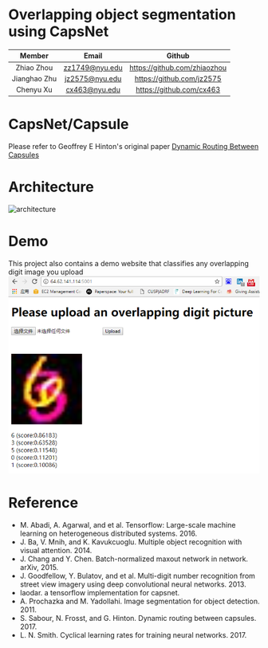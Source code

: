 # Overlapping object segmentation using CapsNet
| Member | Email | Github |
| :--: | :--: | :--: |
| Zhiao Zhou | <zz1749@nyu.edu> | <https://github.com/zhiaozhou> |
| Jianghao Zhu | <jz2575@nyu.edu> | <https://github.com/jz2575> |
| Chenyu Xu | <cx463@nyu.edu> | <https://github.com/cx463> |

# CapsNet/Capsule
Please refer to Geoffrey E Hinton's original paper [Dynamic Routing Between Capsules](https://arxiv.org/abs/1710.09829)

# Architecture
![architecture](architecture.jpg)

# Demo
This project also contains a demo website that classifies any overlapping digit image you upload
![demo](demo_py.png)

# Reference
- M. Abadi, A. Agarwal, and et al. Tensorflow: Large-scale machine learning on heterogeneous distributed systems. 2016.
- J. Ba, V. Mnih, and K. Kavukcuoglu. Multiple object recognition with visual attention. 2014.
- J. Chang and Y. Chen. Batch-normalized maxout network in network. arXiv, 2015.
- J. Goodfellow, Y. Bulatov, and et al. Multi-digit number recognition from street view imagery using deep convolutional neural networks. 2013.
- laodar. a tensorflow implementation for capsnet.
- A. Prochazka and M. Yadollahi. Image segmentation for object detection. 2011.
- S. Sabour, N. Frosst, and G. Hinton. Dynamic routing between capsules. 2017.
- L. N. Smith. Cyclical learning rates for training neural networks. 2017.
